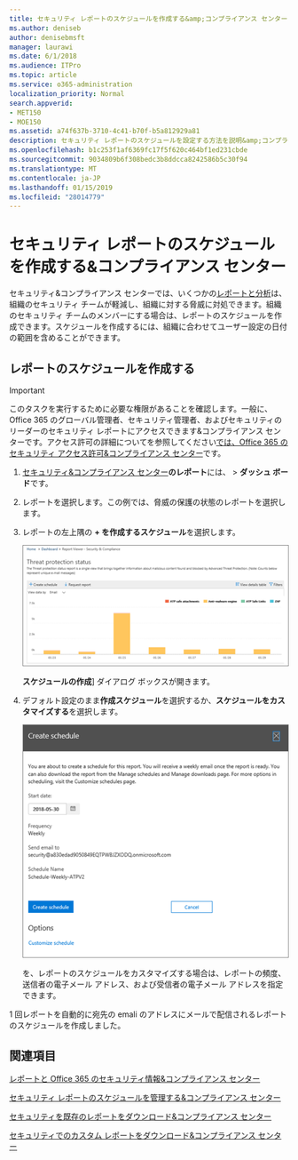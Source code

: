 ```yaml
---
title: セキュリティ レポートのスケジュールを作成する&amp;コンプライアンス センター
ms.author: deniseb
author: denisebmsft
manager: laurawi
ms.date: 6/1/2018
ms.audience: ITPro
ms.topic: article
ms.service: o365-administration
localization_priority: Normal
search.appverid:
- MET150
- MOE150
ms.assetid: a74f637b-3710-4c41-b70f-b5a812929a81
description: セキュリティ レポートのスケジュールを設定する方法を説明&amp;コンプライアンス センターです。
ms.openlocfilehash: b1c253f1af6369fc17f5f620c464bf1ed231cbde
ms.sourcegitcommit: 9034809b6f308bedc3b8ddcca8242586b5c30f94
ms.translationtype: MT
ms.contentlocale: ja-JP
ms.lasthandoff: 01/15/2019
ms.locfileid: "28014779"
---
```

# <a name="create-a-schedule-for-a-report-in-the-security-amp-compliance-center"></a>セキュリティ レポートのスケジュールを作成する&amp;コンプライアンス センター

セキュリティ&amp;コンプライアンス センターでは、いくつかの[レポートと分析](reports-and-insights-in-security-and-compliance.md)は、組織のセキュリティ チームが軽減し、組織に対する脅威に対処できます。組織のセキュリティ チームのメンバーにする場合は、レポートのスケジュールを作成できます。スケジュールを作成するには、組織に合わせてユーザー設定の日付の範囲を含めることができます。 
  
## <a name="create-a-schedule-for-a-report"></a>レポートのスケジュールを作成する

> [!IMPORTANT]
> このタスクを実行するために必要な権限があることを確認します。一般に、Office 365 のグローバル管理者、セキュリティ管理者、およびセキュリティのリーダーのセキュリティ レポートにアクセスできます&amp;コンプライアンス センターです。アクセス許可の詳細についてを参照してください[では、Office 365 のセキュリティ アクセス許可&amp;コンプライアンス センター](permissions-in-the-security-and-compliance-center.md)です。
  
1. [セキュリティ&amp;コンプライアンス センター](https://protection.office.com)**のレポート**には、 \> **ダッシュ ボード**です。
    
2. レポートを選択します。この例では、脅威の保護の状態のレポートを選択します。
    
3. レポートの左上隅の **+ を作成するスケジュール**を選択します。
    
    ![セキュリティ レポートのスケジュールを作成することができます&amp;コンプライアンス センター](media/2311327c-14f6-4a17-b604-0c9ff2d485d1.png)
  
    **スケジュールの作成**] ダイアログ ボックスが開きます。 
    
4. デフォルト設定のまま**作成スケジュール**を選択するか、**スケジュールをカスタマイズする**を選択します。
    
    ![既定の設定を使用するか、レポートのスケジュールをカスタマイズします。](media/04fac327-8f73-4711-8319-58c11880fd96.png)
  
    を、レポートのスケジュールをカスタマイズする場合は、レポートの頻度、送信者の電子メール アドレス、および受信者の電子メール アドレスを指定できます。 
    
1 回レポートを自動的に宛先の emali のアドレスにメールで配信されるレポートのスケジュールを作成しました。 
  
## <a name="related-topics"></a>関連項目

[レポートと Office 365 のセキュリティ情報&amp;コンプライアンス センター](reports-and-insights-in-security-and-compliance.md)
  
[セキュリティ レポートのスケジュールを管理する&amp;コンプライアンス センター](manage-schedules-for-multiple-reports.md)
  
[セキュリティを既存のレポートをダウンロード&amp;コンプライアンス センター](download-existing-reports.md)
  
[セキュリティでのカスタム レポートをダウンロード&amp;コンプライアンス センター](set-up-and-download-a-custom-report.md)
  

